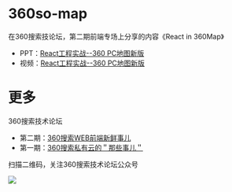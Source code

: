 # 360so-map
在360搜索技论坛，第二期前端专场上分享的内容《React in 360Map》


- PPT：[React工程实战--360 PC地图新版](https://pan.baidu.com/s/1PMPRzUEWPoaUFosYDYDN7Q)  
- 视频：[React工程实战--360 PC地图新版](https://v.qq.com/x/page/v0396u1m6f2.htmll)  

# 更多
360搜索技术论坛

- 第二期：[360搜索WEB前端新鲜事儿](http://www.huodongxing.com/event/4382571957600?td=4102633041577&amp;qd=@_weixin)
- 第一期：[360搜索私有云的＂那些事儿＂](http://www.huodongxing.com/event/8376789432300)


扫描二维码，关注360搜索技术论坛公众号

![](https://p.ssl.qhimg.com/t012dcb866fdbb9a4ee.png)
